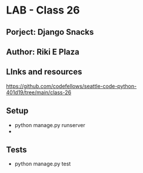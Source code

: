 # LAB - Class 26 
## Porject: Django Snacks
## Author: Riki E Plaza

## LInks and resources
https://github.com/codefellows/seattle-code-python-401d19/tree/main/class-26

## Setup
- python manage.py runserver
- 
## Tests
- python manage.py test
